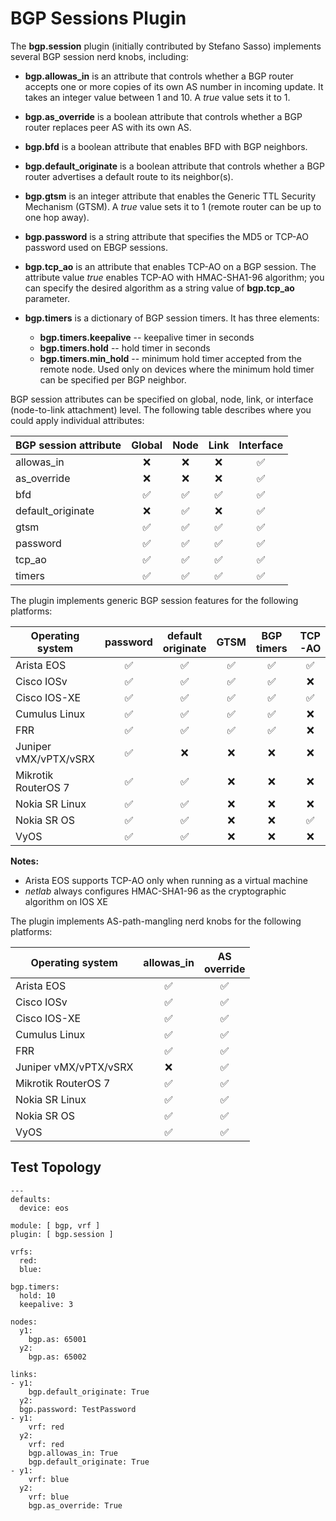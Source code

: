 # BGP Sessions Plugin

The **bgp.session** plugin (initially contributed by Stefano Sasso) implements several BGP session nerd knobs, including:

* **bgp.allowas_in** is an attribute that controls whether a BGP router accepts one or more copies of its own AS number in incoming update. It takes an integer value between 1 and 10. A *true* value sets it to 1.
* **bgp.as_override** is a boolean attribute that controls whether a BGP router replaces peer AS with its own AS.
* **bgp.bfd** is a boolean attribute that enables BFD with BGP neighbors.
* **bgp.default_originate** is a boolean attribute that controls whether a BGP router advertises a default route to its neighbor(s).
* **bgp.gtsm** is an integer attribute that enables the Generic TTL Security Mechanism (GTSM). A *true* value sets it to 1 (remote router can be up to one hop away).
* **bgp.password** is a string attribute that specifies the MD5  or TCP-AO password used on EBGP sessions.
* **bgp.tcp_ao** is an attribute that enables TCP-AO on a BGP session. The attribute value *true* enables TCP-AO with HMAC-SHA1-96 algorithm; you can specify the desired algorithm as a string value of **bgp.tcp_ao** parameter.
* **bgp.timers** is a dictionary of BGP session timers. It has three elements:

	* **bgp.timers.keepalive** -- keepalive timer in seconds
	* **bgp.timers.hold** -- hold timer in seconds
	* **bgp.timers.min_hold** -- minimum hold timer accepted from the remote node. Used only on devices where the minimum hold timer can be specified per BGP neighbor.

BGP session attributes can be specified on global, node, link, or interface (node-to-link attachment) level. The following table describes where you could apply individual attributes:

| BGP session attribute | Global | Node | Link | Interface |
|-----------------------|:------:|:----:|:----:|:---------:|
| allowas_in            |    ❌   |  ❌   |  ❌   |    ✅     |
| as_override           |    ❌   |  ❌   |  ❌   |    ✅     |
| bfd                   |   ✅   |  ✅  |  ✅  |    ✅     |
| default_originate     |    ❌   |  ✅  |  ❌   |    ✅     |
| gtsm                  |   ✅   |  ✅  |  ✅  |    ✅     |
| password              |   ✅   |  ✅  |  ✅  |    ✅     |
| tcp_ao                |   ✅   |  ✅  |  ✅  |    ✅     |
| timers                |   ✅   |  ✅  |  ✅  |    ✅     |

The plugin implements generic BGP session features for the following platforms:

| Operating system    | password | default<br>originate | GTSM | BGP<br>timers | TCP-AO | BFD |
| ------------------- | :------: | :---------------: | :--: | :--: | :--: | :-: |
| Arista EOS          |    ✅    |     ✅                | ✅  | ✅  | ✅  | ✅ |
| Cisco IOSv          |    ✅    |    ✅                | ✅  | ✅  |  ❌  | ✅ |
| Cisco IOS-XE        |    ✅    |    ✅                | ✅  | ✅  | ✅  | ✅ |
| Cumulus Linux       |    ✅    |    ✅                | ✅  | ✅  |  ❌  | ✅ |
| FRR                 |    ✅    |    ✅                | ✅  | ✅  |  ❌  | ❌  |
| Juniper vMX/vPTX/vSRX |    ✅    |    ❌                 |  ❌  |  ❌  |  ❌  | ❌  |
| Mikrotik RouterOS 7 |    ✅    |    ✅                |  ❌  |  ❌  |  ❌  | ❌  |
| Nokia SR Linux      |    ✅    |    ✅                |  ❌  |  ❌  |  ❌  | ❌  |
| Nokia SR OS         |    ✅    |    ✅                |  ❌  |  ❌  | ✅  | ❌  |
| VyOS                |    ✅    |    ✅                |  ❌  |  ❌  |  ❌  | ❌  |

**Notes:**
* Arista EOS supports TCP-AO only when running as a virtual machine
* _netlab_ always configures HMAC-SHA1-96 as the cryptographic algorithm on IOS XE

The plugin implements AS-path-mangling nerd knobs for the following platforms:

| Operating system    | allowas_in | AS<br>override |
| ------------------- | :--------: | :---------: |
| Arista EOS          |      ✅    |     ✅      |
| Cisco IOSv          |      ✅    |     ✅      |
| Cisco IOS-XE        |      ✅    |     ✅      |
| Cumulus Linux       |      ✅    |     ✅      |
| FRR                 |      ✅    |     ✅      |
| Juniper vMX/vPTX/vSRX |     ❌    |     ✅      |
| Mikrotik RouterOS 7 |      ✅    |     ✅      |
| Nokia SR Linux      |      ✅    |     ✅      |
| Nokia SR OS         |      ✅    |     ✅      |
| VyOS                |      ✅    |     ✅      |


## Test Topology

```
---
defaults:
  device: eos

module: [ bgp, vrf ]
plugin: [ bgp.session ]

vrfs:
  red:
  blue:

bgp.timers:
  hold: 10
  keepalive: 3

nodes:
  y1:
    bgp.as: 65001
  y2:
    bgp.as: 65002

links:
- y1:
    bgp.default_originate: True
  y2:
  bgp.password: TestPassword
- y1:
    vrf: red
  y2:
    vrf: red
    bgp.allowas_in: True
    bgp.default_originate: True
- y1:
    vrf: blue
  y2:
    vrf: blue
    bgp.as_override: True
```
